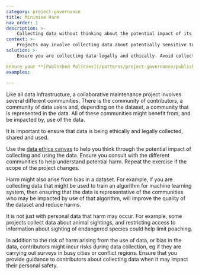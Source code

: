 ```yaml
---
category: project-governance
title: Minimise Harm
nav_order: 1
description: >-
    Collecting data without thinking about the potential impact of its use may cause harm.
context: >-
    Projects may involve collecting data about potentially sensitive topics. There may be risks involved in collecting or using this data. Data may also cause harm because of biases that arise from its collection.
solution: >-
    Ensure you are collecting data legally and ethically. Avoid collecting sensitive data or ensure that it is only shared limitedly so that  the potential impact is minimised. Make sure you **[Know Your Community](/patterns/community-management/know-your-community)** and use that insight to identify potential harm and take steps to reduce bias.

Ensure your **[Published Policies](/patterns/project-governance/published-policies)** clarify what type of data is permitted to be collected in the project.
examples:
    
---
```


Like all data infrastructure, a collaborative maintenance project involves several different communities. There is the community of contributors, a community of data users and, depending on the dataset, a community that is represented in the data. All of these communities might benefit from, and be impacted by, use of the data.

It is important to ensure that data is being ethically and legally collected, shared and used.

Use the [data ethics canvas](https://theodi.org/article/data-ethics-canvas/) to help you think through the potential impact of collecting and using the data. Ensure you consult with the different communities  to help understand potential harm. Repeat the exercise if the scope of the project changes.

Harm might also arise from bias in a dataset. For example, if you are collecting data that might be used to train an algorithm for machine learning system, then ensuring that the data is representative of the communities who may be impacted by use of that algorithm, will improve the quality of the dataset and reduce harms.

It is not just with personal data that harm may occur. For example, some projects collect data about animal sightings, and restricting access to information  about sighting of endangered species could help limit poaching.

In addition to the risk of harm arising from the use of data, or bias in the data, contributors might incur risks during data collection, eg if they are carrying out surveys in busy cities or conflict regions. Ensure that you provide guidance to contributors about collecting data when it may impact their personal safety.